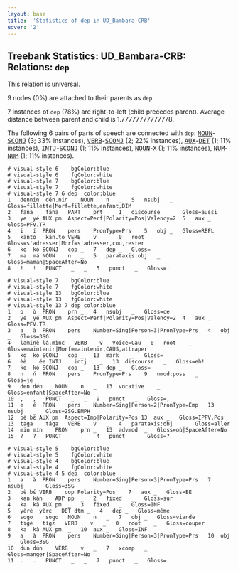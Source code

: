 ```yaml
---
layout: base
title:  'Statistics of dep in UD_Bambara-CRB'
udver: '2'
---
```


## Treebank Statistics: UD_Bambara-CRB: Relations: `dep`

This relation is universal.

9 nodes (0%) are attached to their parents as `dep`.

7 instances of `dep` (78%) are right-to-left (child precedes parent).
Average distance between parent and child is 1.77777777777778.

The following 6 pairs of parts of speech are connected with `dep`: <tt><a href="bm_crb-pos-NOUN.html">NOUN</a></tt>-<tt><a href="bm_crb-pos-SCONJ.html">SCONJ</a></tt> (3; 33% instances), <tt><a href="bm_crb-pos-VERB.html">VERB</a></tt>-<tt><a href="bm_crb-pos-SCONJ.html">SCONJ</a></tt> (2; 22% instances), <tt><a href="bm_crb-pos-AUX.html">AUX</a></tt>-<tt><a href="bm_crb-pos-DET.html">DET</a></tt> (1; 11% instances), <tt><a href="bm_crb-pos-INTJ.html">INTJ</a></tt>-<tt><a href="bm_crb-pos-SCONJ.html">SCONJ</a></tt> (1; 11% instances), <tt><a href="bm_crb-pos-NOUN.html">NOUN</a></tt>-<tt><a href="bm_crb-pos-X.html">X</a></tt> (1; 11% instances), <tt><a href="bm_crb-pos-NUM.html">NUM</a></tt>-<tt><a href="bm_crb-pos-NUM.html">NUM</a></tt> (1; 11% instances).


~~~ conllu
# visual-style 6	bgColor:blue
# visual-style 6	fgColor:white
# visual-style 7	bgColor:blue
# visual-style 7	fgColor:white
# visual-style 7 6 dep	color:blue
1	dennin	dén.nin	NOUN	n	_	5	nsubj	_	Gloss=fillette|Morf=fillette,enfant,DIM
2	fana	fána	PART	prt	_	1	discourse	_	Gloss=aussi
3	ye	yé	AUX	pm	Aspect=Perf|Polarity=Pos|Valency=2	5	aux	_	Gloss=PFV.TR
4	i	í	PRON	pers	PronType=Prs	5	obj	_	Gloss=REFL
5	kanto	kán.to	VERB	v	_	0	root	_	Gloss=s'adresser|Morf=s'adresser,cou,rester
6	ko	kó	SCONJ	cop	_	7	dep	_	Gloss=
7	ma	má	NOUN	n	_	5	parataxis:obj	_	Gloss=maman|SpaceAfter=No
8	!	!	PUNCT	_	_	5	punct	_	Gloss=!

~~~


~~~ conllu
# visual-style 7	bgColor:blue
# visual-style 7	fgColor:white
# visual-style 13	bgColor:blue
# visual-style 13	fgColor:white
# visual-style 13 7 dep	color:blue
1	o	ò	PRON	prn	_	4	nsubj	_	Gloss=ce
2	ye	yé	AUX	pm	Aspect=Perf|Polarity=Pos|Valency=2	4	aux	_	Gloss=PFV.TR
3	a	à	PRON	pers	Number=Sing|Person=3|PronType=Prs	4	obj	_	Gloss=3SG
4	laminè	lá.mìnɛ	VERB	v	Voice=Cau	0	root	_	Gloss=maintenir|Morf=maintenir,CAUS,attraper
5	ko	kó	SCONJ	cop	_	13	mark	_	Gloss=
6	èè	ée	INTJ	intj	_	13	discourse	_	Gloss=eh!
7	ko	kó	SCONJ	cop	_	13	dep	_	Gloss=
8	n	ń	PRON	pers	PronType=Prs	9	nmod:poss	_	Gloss=je
9	den	dén	NOUN	n	_	13	vocative	_	Gloss=enfant|SpaceAfter=No
10	,	,	PUNCT	_	_	9	punct	_	Gloss=,
11	e	é	PRON	pers	Number=Sing|Person=2|PronType=Emp	13	nsubj	_	Gloss=2SG.EMPH
12	bè	bɛ́	AUX	pm	Aspect=Imp|Polarity=Pos	13	aux	_	Gloss=IPFV.Pos
13	taga	tága	VERB	v	_	4	parataxis:obj	_	Gloss=aller
14	min	mín	PRON	prn	_	13	advmod	_	Gloss=où|SpaceAfter=No
15	?	?	PUNCT	_	_	4	punct	_	Gloss=?

~~~


~~~ conllu
# visual-style 5	bgColor:blue
# visual-style 5	fgColor:white
# visual-style 4	bgColor:blue
# visual-style 4	fgColor:white
# visual-style 4 5 dep	color:blue
1	a	à	PRON	pers	Number=Sing|Person=3|PronType=Prs	7	nsubj	_	Gloss=3SG
2	bè	bɛ́	VERB	cop	Polarity=Pos	7	aux	_	Gloss=BE
3	kan	kàn	ADP	pp	_	2	fixed	_	Gloss=sur
4	ka	kà	AUX	pm	_	3	fixed	_	Gloss=INF
5	yèrè	yɛ̀rɛ	DET	dtm	_	4	dep	_	Gloss=même
6	sogo	sògo	NOUN	n	_	7	obj	_	Gloss=viande
7	tigè	tìgɛ	VERB	v	_	0	root	_	Gloss=couper
8	ka	kà	AUX	pm	_	10	aux	_	Gloss=INF
9	a	à	PRON	pers	Number=Sing|Person=3|PronType=Prs	10	obj	_	Gloss=3SG
10	dun	dún	VERB	v	_	7	xcomp	_	Gloss=manger|SpaceAfter=No
11	.	.	PUNCT	_	_	7	punct	_	Gloss=.

~~~


